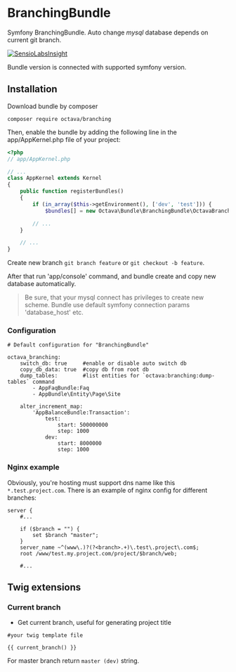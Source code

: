 # BranchingBundle

Symfony BranchingBundle. Auto change *mysql* database depends on current git branch.

[![SensioLabsInsight](https://insight.sensiolabs.com/projects/9336a9c6-7bc5-4a67-a9bb-fa0e13555187/big.png)](https://insight.sensiolabs.com/projects/9336a9c6-7bc5-4a67-a9bb-fa0e13555187)

Bundle version is connected with supported symfony version.

## Installation

Download bundle by composer

```
composer require octava/branching
```

Then, enable the bundle by adding the following line in the app/AppKernel.php file of your project:

```php
<?php
// app/AppKernel.php

// ...
class AppKernel extends Kernel
{
    public function registerBundles()
    {
        if (in_array($this->getEnvironment(), ['dev', 'test'])) {
            $bundles[] = new Octava\Bundle\BranchingBundle\OctavaBranchingBundle();

        // ...
    }

    // ...
}
```

Create new branch `git branch feature` or `git checkout -b feature`. 

After that run 'app/console' command, and bundle create and copy new database automatically.

> Be sure, that your mysql connect has privileges to create new scheme.
> Bundle use default symfony connection params 'database_host' etc.

### Configuration

```
# Default configuration for "BranchingBundle"

octava_branching:
    switch_db: true     #enable or disable auto switch db
    copy_db_data: true  #copy db from root db
    dump_tables:        #list entities for `octava:branching:dump-tables` command
        - AppFaqBundle:Faq
        - AppBundle\Entity\Page\Site
        
    alter_increment_map:
        'AppBalanceBundle:Transaction':
            test:
                start: 500000000
                step: 1000
            dev:
                start: 8000000
                step: 1000
```

### Nginx example

Obviously, you're hosting must support dns name like this `*.test.project.com`. 
There is an example of nginx config for different branches:

```
server {
    #...
    
    if ($branch = "") {
        set $branch "master";
    }
    server_name ~^(www\.)?(?<branch>.+)\.test\.project\.com$;
    root /www/test.my.project.com/project/$branch/web;
    
    #...
```

## Twig extensions

### Current branch

* Get current branch, useful for generating project title

```
#your twig template file

{{ current_branch() }}
```

For master branch return `master (dev)` string.
